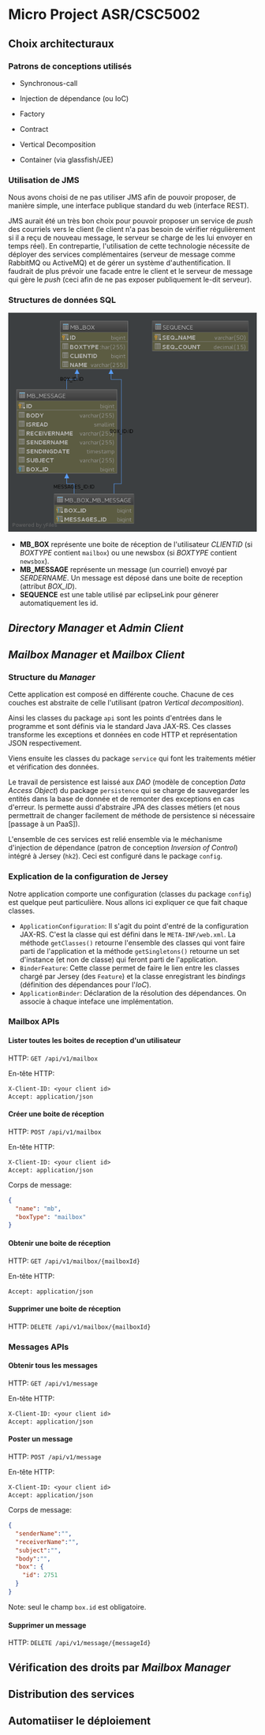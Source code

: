 # Micro Project ASR/CSC5002

## Choix architecturaux

### Patrons de conceptions utilisés

* Synchronous-call
* Injection de dépendance (ou IoC)
* Factory


* Contract
* Vertical Decomposition
* Container (via glassfish/JEE)

### Utilisation de JMS

Nous avons choisi de ne pas utiliser JMS afin de pouvoir proposer,
de manière simple, une interface publique standard du web (interface REST).

JMS aurait été un très bon choix pour pouvoir proposer un service de *push* des
courriels vers le client (le client n'a pas besoin de vérifier régulièrement si
il a reçu de nouveau message, le serveur se charge de les lui envoyer en temps
réel). En contrepartie, l'utilisation de cette technologie nécessite de déployer
des services complémentaires (serveur de message comme RabbitMQ ou ActiveMQ) et
de gérer un système d'authentification. Il faudrait de plus prévoir une facade
entre le client et le serveur de message qui gère le *push* (ceci afin de ne pas
exposer publiquement le-dit serveur).

### Structures de données SQL

![Vue d'ensemble de la structure SQL](./diagram_sql.png)

* **MB_BOX** représente une boite de réception de l'utilisateur *CLIENTID* (si
*BOXTYPE* contient `mailbox`) ou une newsbox (si *BOXTYPE* contient `newsbox`).
* **MB_MESSAGE** représente un message (un courriel) envoyé par *SERDERNAME*. Un
message est déposé dans une boite de reception (attribut *BOX_ID*).
* **SEQUENCE** est une table utilisé par eclipseLink pour génerer
automatiquement les id.

## *Directory Manager* et *Admin Client*

## *Mailbox Manager* et *Mailbox Client*

### Structure du *Manager*

Cette application est composé en différente couche. Chacune de ces couches est
abstraite de celle l'utilisant (patron *Vertical decomposition*).

Ainsi les classes du package `api` sont les points d'entrées dans le programme
et sont définis via le standard Java JAX-RS. Ces classes transforme les exceptions
et données en code HTTP et représentation JSON respectivement.

Viens ensuite les classes du package `service` qui font les traitements métier et
vérification des données.

Le travail de persistence est laissé aux *DAO* (modèle de conception
*Data Access Object*) du package `persistence` qui se charge de sauvegarder les
entités dans la base de donnée et de remonter des exceptions en cas d'erreur.
ls permette aussi d'abstraire JPA des classes métiers (et nous permettrait de
changer facilement de méthode de persistence si nécessaire [passage à un PaaS]).

L'ensemble de ces services est relié ensemble via le méchanisme d'injection de
dépendance (patron de conception *Inversion of Control*) intégré à Jersey (`hk2`).
Ceci est configuré dans le package `config`.

### Explication de la configuration de Jersey

Notre application comporte une configuration (classes du package `config`) est
quelque peut particulière. Nous allons ici expliquer ce que fait chaque classes.

* `ApplicationConfiguration`: Il s'agit du point d'entré de la configuration JAX-RS.
C'est la classe qui est défini dans le `META-INF/web.xml`. La méthode `getClasses()`
retourne l'ensemble des classes qui vont faire parti de l'application et la méthode
`getSingletons()` retourne un set d'instance (et non de classe) qui feront parti de
l'application.
* `BinderFeature`: Cette classe permet de faire le lien entre les classes chargé par
Jersey (des `Feature`) et la classe enregistrant les *bindings* (définition des
dépendances pour l'*IoC*).
* `ApplicationBinder`: Déclaration de la résolution des dépendances. On associe
à chaque inteface une implémentation.

### Mailbox APIs

#### Lister toutes les boites de reception d'un utilisateur

HTTP: `GET /api/v1/mailbox`

En-tête HTTP:
```
X-Client-ID: <your client id>
Accept: application/json
```

#### Créer une boite de réception

HTTP: `POST /api/v1/mailbox`

En-tête HTTP:
```
X-Client-ID: <your client id>
Accept: application/json
```

Corps de message:
```json
{
  "name": "mb",
  "boxType": "mailbox"
}
```

#### Obtenir une boite de réception

HTTP: `GET /api/v1/mailbox/{mailboxId}`

En-tête HTTP:
```
Accept: application/json
```

#### Supprimer une boite de réception

HTTP: `DELETE /api/v1/mailbox/{mailboxId}`

### Messages APIs

#### Obtenir tous les messages

HTTP: `GET /api/v1/message`

En-tête HTTP:
```
X-Client-ID: <your client id>
Accept: application/json
```

#### Poster un message

HTTP: `POST /api/v1/message`

En-tête HTTP:
```
X-Client-ID: <your client id>
Accept: application/json
```

Corps de message:
```json
{
  "senderName":"",
  "receiverName":"",
  "subject":"",
  "body":"",
  "box": {
    "id": 2751
  }
}
```

Note: seul le champ `box.id` est obligatoire.

#### Supprimer un message

HTTP: `DELETE /api/v1/message/{messageId}`

## Vérification des droits par *Mailbox Manager*

## Distribution des services

## Automatiiser le déploiement
